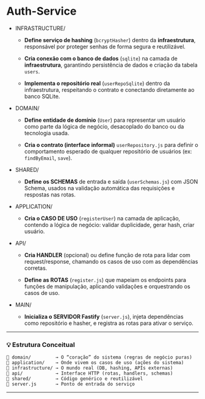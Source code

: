 # Auth-Service

- INFRASTRUCTURE/

    - **Define serviço de hashing** (`bcryptHasher`) dentro da **infraestrutura**, responsável por proteger senhas de forma segura e reutilizável.</br>

    - **Cria conexão com o banco de dados** (`sqlite`) na camada de **infraestrutura**, garantindo persistência de dados e criação da tabela `users`.</br>

    - **Implementa o repositório real** (`userRepoSqlite`) dentro da infraestrutura, respeitando o contrato e conectando diretamente ao banco SQLite.</br>

- DOMAIN/

    - **Define entidade de domínio** (`User`) para representar um usuário como parte da lógica de negócio, desacoplado do banco ou da tecnologia usada.</br>

    - **Cria o contrato (interface informal)** `userRepository.js` para definir o comportamento esperado de qualquer repositório de usuários (ex: `findByEmail`, `save`).</br>

- SHARED/

    - **Define os SCHEMAS** de entrada e saída (`userSchemas.js`) com JSON Schema, usados na validação automática das requisições e respostas nas rotas.</br>

- APPLICATION/

    - **Cria o CASO DE USO** (`registerUser`) na camada de aplicação, contendo a lógica de negócio: validar duplicidade, gerar hash, criar usuário.</br>

- API/

    - **Cria HANDLER** (opcional) ou define função de rota para lidar com request/response, chamando os casos de uso com as dependências corretas.</br>

    - **Define as ROTAS** (`register.js`) que mapeiam os endpoints para funções de manipulação, aplicando validações e orquestrando os casos de uso.</br>

- MAIN/

    - **Inicializa o SERVIDOR Fastify** (`server.js`), injeta dependências como repositório e hasher, e registra as rotas para ativar o serviço.</br>

---

### 💡 Estrutura Conceitual

```plaintext
📁 domain/         → O “coração” do sistema (regras de negócio puras)
📁 application/    → Onde vivem os casos de uso (ações do sistema)
📁 infrastructure/ → O mundo real (DB, hashing, APIs externas)
📁 api/            → Interface HTTP (rotas, handlers, schemas)
📁 shared/         → Código genérico e reutilizável
📄 server.js       → Ponto de entrada do serviço
```

---

